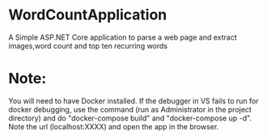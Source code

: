 # WordCountApplication
A Simple ASP.NET Core application to parse a web page and extract images,word count and top ten recurring words
# Note:
You will need to have Docker installed.
If the debugger in VS fails to run for docker debugging, use the command (run as Administrator in the project directory) and do "docker-compose build" and "docker-compose up -d". Note the url (localhost:XXXX) and open the app in the browser.
